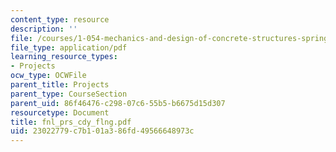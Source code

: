 ```yaml
---
content_type: resource
description: ''
file: /courses/1-054-mechanics-and-design-of-concrete-structures-spring-2004/23022779c7b101a386fd49566648973c_fnl_prs_cdy_flng.pdf
file_type: application/pdf
learning_resource_types:
- Projects
ocw_type: OCWFile
parent_title: Projects
parent_type: CourseSection
parent_uid: 86f46476-c298-07c6-55b5-b6675d15d307
resourcetype: Document
title: fnl_prs_cdy_flng.pdf
uid: 23022779-c7b1-01a3-86fd-49566648973c
---
```

